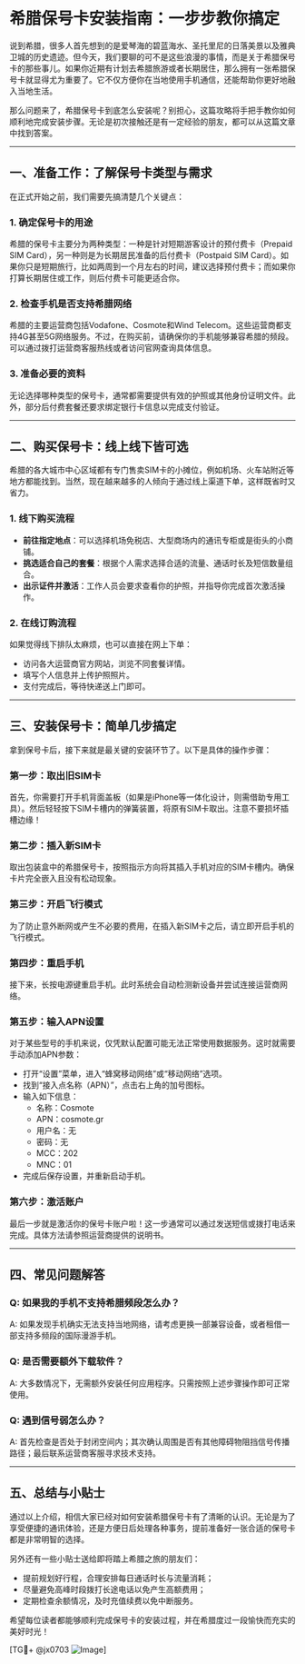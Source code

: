 # 希腊保号卡安装指南：一步步教你搞定

说到希腊，很多人首先想到的是爱琴海的碧蓝海水、圣托里尼的日落美景以及雅典卫城的历史遗迹。但今天，我们要聊的可不是这些浪漫的事情，而是关于希腊保号卡的那些事儿。如果你近期有计划去希腊旅游或者长期居住，那么拥有一张希腊保号卡就显得尤为重要了。它不仅方便你在当地使用手机通信，还能帮助你更好地融入当地生活。

那么问题来了，希腊保号卡到底怎么安装呢？别担心，这篇攻略将手把手教你如何顺利地完成安装步骤。无论是初次接触还是有一定经验的朋友，都可以从这篇文章中找到答案。

---

## 一、准备工作：了解保号卡类型与需求

在正式开始之前，我们需要先搞清楚几个关键点：

### 1. 确定保号卡的用途
希腊的保号卡主要分为两种类型：一种是针对短期游客设计的预付费卡（Prepaid SIM Card），另一种则是为长期居民准备的后付费卡（Postpaid SIM Card）。如果你只是短期旅行，比如两周到一个月左右的时间，建议选择预付费卡；而如果你打算长期居住或工作，则后付费卡可能更适合你。

### 2. 检查手机是否支持希腊网络
希腊的主要运营商包括Vodafone、Cosmote和Wind Telecom。这些运营商都支持4G甚至5G网络服务。不过，在购买前，请确保你的手机能够兼容希腊的频段。可以通过拨打运营商客服热线或者访问官网查询具体信息。

### 3. 准备必要的资料
无论选择哪种类型的保号卡，通常都需要提供有效的护照或其他身份证明文件。此外，部分后付费套餐还要求绑定银行卡信息以完成支付验证。

---

## 二、购买保号卡：线上线下皆可选

希腊的各大城市中心区域都有专门售卖SIM卡的小摊位，例如机场、火车站附近等地方都能找到。当然，现在越来越多的人倾向于通过线上渠道下单，这样既省时又省力。

### 1. 线下购买流程
- **前往指定地点**：可以选择机场免税店、大型商场内的通讯专柜或是街头的小商铺。
- **挑选适合自己的套餐**：根据个人需求选择合适的流量、通话时长及短信数量组合。
- **出示证件并激活**：工作人员会要求查看你的护照，并指导你完成首次激活操作。

### 2. 在线订购流程
如果觉得线下排队太麻烦，也可以直接在网上下单：
- 访问各大运营商官方网站，浏览不同套餐详情。
- 填写个人信息并上传护照照片。
- 支付完成后，等待快递送上门即可。

---

## 三、安装保号卡：简单几步搞定

拿到保号卡后，接下来就是最关键的安装环节了。以下是具体的操作步骤：

### 第一步：取出旧SIM卡
首先，你需要打开手机背面盖板（如果是iPhone等一体化设计，则需借助专用工具）。然后轻轻按下SIM卡槽内的弹簧装置，将原有SIM卡取出。注意不要损坏插槽边缘！

### 第二步：插入新SIM卡
取出包装盒中的希腊保号卡，按照指示方向将其插入手机对应的SIM卡槽内。确保卡片完全嵌入且没有松动现象。

### 第三步：开启飞行模式
为了防止意外断网或产生不必要的费用，在插入新SIM卡之后，请立即开启手机的飞行模式。

### 第四步：重启手机
接下来，长按电源键重启手机。此时系统会自动检测新设备并尝试连接运营商网络。

### 第五步：输入APN设置
对于某些型号的手机来说，仅凭默认配置可能无法正常使用数据服务。这时就需要手动添加APN参数：
- 打开“设置”菜单，进入“蜂窝移动网络”或“移动网络”选项。
- 找到“接入点名称（APN）”，点击右上角的加号图标。
- 输入如下信息：
  - 名称：Cosmote
  - APN：cosmote.gr
  - 用户名：无
  - 密码：无
  - MCC：202
  - MNC：01
- 完成后保存设置，并重新启动手机。

### 第六步：激活账户
最后一步就是激活你的保号卡账户啦！这一步通常可以通过发送短信或拨打电话来完成。具体方法请参照运营商提供的说明书。

---

## 四、常见问题解答

### Q: 如果我的手机不支持希腊频段怎么办？
A: 如果发现手机确实无法支持当地网络，请考虑更换一部兼容设备，或者租借一部支持多频段的国际漫游手机。

### Q: 是否需要额外下载软件？
A: 大多数情况下，无需额外安装任何应用程序。只需按照上述步骤操作即可正常使用。

### Q: 遇到信号弱怎么办？
A: 首先检查是否处于封闭空间内；其次确认周围是否有其他障碍物阻挡信号传播路径；最后联系运营商客服寻求技术支持。

---

## 五、总结与小贴士

通过以上介绍，相信大家已经对如何安装希腊保号卡有了清晰的认识。无论是为了享受便捷的通讯体验，还是方便日后处理各种事务，提前准备好一张合适的保号卡都是非常明智的选择。

另外还有一些小贴士送给即将踏上希腊之旅的朋友们：
- 提前规划好行程，合理安排每日通话时长与流量消耗；
- 尽量避免高峰时段拨打长途电话以免产生高额费用；
- 定期检查余额情况，及时充值续费以免中断服务。

希望每位读者都能够顺利完成保号卡的安装过程，并在希腊度过一段愉快而充实的美好时光！

[TG💪+ @jx0703 ![Image](https://github.com/user-attachments/assets/dbca1d08-cadb-493c-b0ec-ad6f7a83f270)]